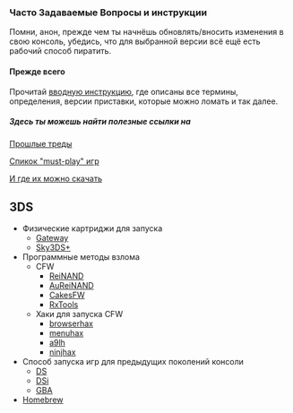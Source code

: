 ### Часто Задаваемые Вопросы и инструкции

Помни, анон, прежде чем ты начнёшь обновлять/вносить изменения в свою консоль, убедись, что для выбранной версии всё ещё есть рабочий способ пиратить. 

#### Прежде всего

Прочитай [вводную инструкцию](https://github.com/for2ch/Pirate-F.A.Q/wiki/Основная-информация), где описаны все термины, определения, версии приставки, которые можно ломать и так далее.

##### Здесь ты можешь найти полезные ссылки на

[Прошлые треды](https://github.com/for2ch/Pirate-F.A.Q/wiki/Треды)

[Спикок "must-play" игр](https://github.com/for2ch/Pirate-F.A.Q/wiki/Список-годноты)

[И где их можно скачать](https://github.com/for2ch/Pirate-F.A.Q/wiki/Сайты-с-играми)


## 3DS

* Физические картриджи для запуска
  * [Gateway](https://github.com/for2ch/Pirate-F.A.Q/wiki/Gateway)
  * [Sky3DS+](https://github.com/for2ch/Pirate-F.A.Q/wiki/Sky3DS-)
* Программные методы взлома
  * CFW
    * [ReiNAND](https://github.com/for2ch/Pirate-F.A.Q/wiki/ReiNAND)
    * [AuReiNAND](https://github.com/for2ch/Pirate-F.A.Q/wiki/AuReiNAND)
    * [CakesFW](https://github.com/for2ch/Pirate-F.A.Q/wiki/CakesFW)
    * [RxTools](https://github.com/for2ch/Pirate-F.A.Q/wiki/RX-Tools)
  * Хаки для запуска CFW
    * [browserhax](https://github.com/for2ch/Pirate-F.A.Q/wiki/BrowserHAX)
    * [menuhax](https://github.com/for2ch/Pirate-F.A.Q/wiki/Menuhax)
    * [a9lh](https://github.com/for2ch/Pirate-F.A.Q/wiki/arm9loaderhax)
    * [ninjhax](https://github.com/for2ch/Pirate-F.A.Q/wiki/Ninjhax)
* Способ запуска игр для предыдущих поколений консоли
  * [DS](https://github.com/for2ch/Pirate-F.A.Q/wiki/DS-игры)
  * [DSi](https://github.com/for2ch/Pirate-F.A.Q/wiki/DSi-игры)
  * [GBA](https://github.com/for2ch/Pirate-F.A.Q/wiki/GBA-игры)
* [Homebrew](https://github.com/for2ch/Pirate-F.A.Q/wiki/Homebrew)
